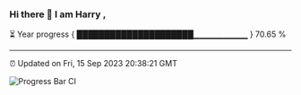 ### Hi there 👋 I am Harry , 

⏳ Year progress { █████████████████████▁▁▁▁▁▁▁▁▁ } 70.65 %

---

⏰ Updated on Fri, 15 Sep 2023 20:38:21 GMT

![Progress Bar CI](https://github.com/duykhang68/duykhang68/workflows/Progress%20Bar%20CI/badge.svg)
